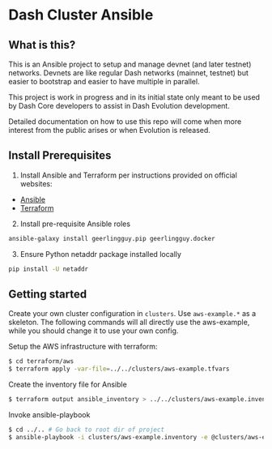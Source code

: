 Dash Cluster Ansible
====================

What is this?
-------------

This is an Ansible project to setup and manage devnet (and later testnet) networks. Devnets
are like regular Dash networks (mainnet, testnet) but easier to bootstrap and easier to have
multiple in parallel.

This project is work in progress and in its initial state only meant to be used by Dash Core
developers to assist in Dash Evolution development.

Detailed documentation on how to use this repo will come when more interest from the public
arises or when Evolution is released.


Install Prerequisites
---------------------

1. Install Ansible and Terraform per instructions provided on official websites:

* [Ansible](https://docs.ansible.com/ansible/latest/installation_guide/intro_installation.html)
* [Terraform](https://www.terraform.io/intro/getting-started/install.html)

2. Install pre-requisite Ansible roles

```bash
ansible-galaxy install geerlingguy.pip geerlingguy.docker
```

3. Ensure Python netaddr package installed locally

```bash
pip install -U netaddr
```


Getting started
---------------

Create your own cluster configuration in `clusters`. Use `aws-example.*` as a skeleton. The
following commands will all directly use the aws-example, while you should change it to use
your own config.

Setup the AWS infrastructure with terraform:

```bash
$ cd terraform/aws
$ terraform apply -var-file=../../clusters/aws-example.tfvars
```

Create the inventory file for Ansible

```bash
$ terraform output ansible_inventory > ../../clusters/aws-example.inventory
```

Invoke ansible-playbook
```bash
$ cd ../.. # Go back to root dir of project
$ ansible-playbook -i clusters/aws-example.inventory -e @clusters/aws-example.yml cluster.yml
```
